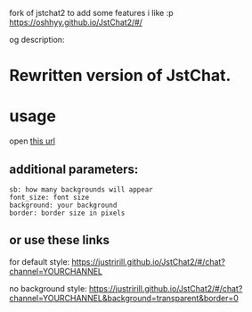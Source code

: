 fork of jstchat2 to add some features i like :p
https://oshhyy.github.io/JstChat2/#/

og description:
# Rewritten version of JstChat.

# usage

open [this url](https://justririll.github.io/JstChat2/#/)

## additional parameters:

    sb: how many backgrounds will appear
    font_size: font size
    background: your background
    border: border size in pixels

## or use these links

for default style:
https://justririll.github.io/JstChat2/#/chat?channel=YOURCHANNEL

no background style:
https://justririll.github.io/JstChat2/#/chat?channel=YOURCHANNEL&background=transparent&border=0
